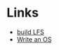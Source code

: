 # Links

* [build LFS](https://www.youtube.com/@Kernotex)
* [Write an OS](https://www.youtube.com/@writeyourownoperatingsystem)
